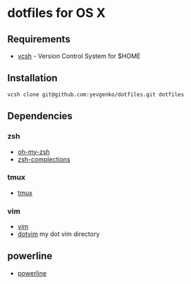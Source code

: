 # dotfiles for OS X

## Requirements

* [vcsh][] - Version Control System for $HOME

## Installation

    vcsh clone git@github.com:yevgenko/dotfiles.git dotfiles

## Dependencies

### zsh

* [oh-my-zsh][]
* [zsh-complections][]

### tmux

* [tmux][]

### vim

* [vim][]
* [dotvim][] my dot vim directory

## powerline

* [powerline][]


[oh-my-zsh]: https://github.com/robbyrussell/oh-my-zsh
[zsh-complections]: https://github.com/zsh-users/zsh-completions
[tmux]: http://tmux.sourceforge.net/
[vim]: http://www.vim.org/
[dotvim]: https://github.com/yevgenko/dotvim
[vcsh]: https://github.com/RichiH/vcsh
[powerline]: https://github.com/Lokaltog/powerline
